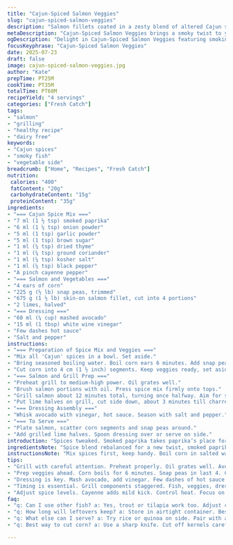 ```yaml
---
title: "Cajun-Spiced Salmon Veggies"
slug: "cajun-spiced-salmon-veggies"
description: "Salmon fillets coated in a zesty blend of altered Cajun spices. Charred corn in segments with quickly blanched snap peas swapped for green beans. A creamy avocado lime dressing replaces the original mayo-vinegar mix. Grilling times shifted slightly for a smoky finish. Balanced heat and herb notes with a citrus twist. Four servings, main course, fish-centric, gluten and dairy free without nuts."
metaDescription: "Cajun-Spiced Salmon Veggies brings a smoky twist to your table with charred corn, crunchy peas, and creamy avocado dressing. Enjoy a vibrant, flavorful dish."
ogDescription: "Delight in Cajun-Spiced Salmon Veggies featuring smokiness from paprika, crispy corn, snap peas, and creamy avocado dressing. A flavor explosion awaits."
focusKeyphrase: "Cajun-Spiced Salmon Veggies"
date: 2025-07-23
draft: false
image: cajun-spiced-salmon-veggies.jpg
author: "Kate"
prepTime: PT25M
cookTime: PT35M
totalTime: PT60M
recipeYield: "4 servings"
categories: ["Fresh Catch"]
tags:
- "salmon"
- "grilling"
- "healthy recipe"
- "dairy free"
keywords:
- "Cajun spices"
- "smoky fish"
- "vegetable side"
breadcrumb: ["Home", "Recipes", "Fresh Catch"]
nutrition: 
 calories: "400"
 fatContent: "20g"
 carbohydrateContent: "15g"
 proteinContent: "35g"
ingredients:
- "=== Cajun Spice Mix ==="
- "7 ml (1 ½ tsp) smoked paprika"
- "6 ml (1 ¼ tsp) onion powder"
- "5 ml (1 tsp) garlic powder"
- "5 ml (1 tsp) brown sugar"
- "1 ml (¼ tsp) dried thyme"
- "1 ml (¼ tsp) ground coriander"
- "1 ml (¼ tsp) kosher salt"
- "1 ml (¼ tsp) black pepper"
- "A pinch cayenne pepper"
- "=== Salmon and Vegetables ==="
- "4 ears of corn"
- "225 g (½ lb) snap peas, trimmed"
- "675 g (1 ½ lb) skin-on salmon fillet, cut into 4 portions"
- "2 limes, halved"
- "=== Dressing ==="
- "60 ml (¼ cup) mashed avocado"
- "15 ml (1 tbsp) white wine vinegar"
- "Few dashes hot sauce"
- "Salt and pepper"
instructions:
- "=== Preparation of Spice Mix and Veggies ==="
- "Mix all 'Cajun' spices in a bowl. Set aside."
- "Bring seasoned boiling water. Boil corn ears 6 minutes. Add snap peas last 4 minutes. Drain and rinse under cold water."
- "Cut corn into 4 cm (1 ½ inch) segments. Keep veggies ready, set aside."
- "=== Salmon and Grill Prep ==="
- "Preheat grill to medium-high power. Oil grates well."
- "Brush salmon portions with oil. Press spice mix firmly onto tops."
- "Grill salmon about 12 minutes total, turning once halfway. Aim for slight char but moist inside."
- "Put lime halves on grill, cut side down, about 3 minutes till charred."
- "=== Dressing Assembly ==="
- "Whisk avocado with vinegar, hot sauce. Season with salt and pepper."
- "=== To Serve ==="
- "Plate salmon, scatter corn segments and snap peas around."
- "Add grilled lime halves. Spoon dressing over or serve on side."
introduction: "Spices tweaked. Smoked paprika takes paprika’s place for deeper note. Coriander swaps cumin, bright but less earthy. Snap peas crunch over green beans' snap. Lime, not lemon. Dressing ditches mayo, green fat arrives: avocado. Heat bumped a notch by cayenne pinch. Grill does more of the work now, longer and slower, surface crisp but juicy inside. Corn cut short, bite-sized rounds, easy to grab and share. Citrus tang marries smoky fish, cuts richness, fresh acidic punch. Layers and textures collide: spice, smoke, crisp green, creamy dressing. Four diners, buzzing taste buds."
ingredientsNote: "Spice blend rebalanced for a new twist, smoked paprika adds smokiness over original sweet paprika. Onion and garlic powders unchanged to keep foundational notes. Brown sugar slightly adjusted for less overt sweetness. Thyme stays; cumin swapped to coriander for brighter aroma. Salt and pepper measured precisely, touch of cayenne for mild heat surge. Corn pre-boiling ensures tender kernels before grilling scorches edges. Snap peas swapped out green beans for a sweeter crunch and shorter cooking. Salmon portions maintain size to balance cooking time with grilling technique. Lime picked for sharper citrus punch and complements avocado in dressing, replacing mayo for a dairy-free, light creamy note."
instructionsNote: "Mix spices first, keep handy. Boil corn in salted water 6 minutes, add snap peas last 4 - slightly longer than original to tweak texture. Cool quickly in cold water to stop overcooking. Cut corn into manageable lengths. Oil grill grate carefully to avoid sticking. Oil salmon to hold spices on tight; pressing on ensures crust forms on fish. Grill at a medium-high setting closer to 12 minutes total, flip once around 6 minutes marks (original was 10, shifted for texture). Limes on grill char 3 minutes, adding depth and smoky acidity. Dressing whipped from mashed avocado, tart vinegar, hot sauce; season with salt & pepper to taste. Serve with fish atop veggies, drizzle or dip dressing alongside. Timing adjusted for staggered component finish to keep everything warm and fresh."
tips:
- "Grill with careful attention. Preheat properly. Oil grates well. Avoid sticking. Salmon skin-on aids in keeping moisture. Flip at 6 minutes. Aim for low char and juicy inside. Lime adds depth."
- "Prep veggies ahead. Corn boils for 6 minutes. Snap peas in last 4. Cool in cold water to stop cooking. Cutting corn to bite-size helps. Easier to serve. Keeps texture right."
- "Dressing is key. Mash avocado, add vinegar. Few dashes of hot sauce for zing. Salt, pepper to taste. Creamy texture balances heat. Serve on side or drizzle on top. Choices matter."
- "Timing is essential. Grill components staggered. Fish, veggies, dressing all ready together. Keeping warm is vital. Check grill often. Avoid overcooking. Smoky flavor needs attention."
- "Adjust spice levels. Cayenne adds mild kick. Control heat. Focus on balance of flavors. Spices measure accurately. Too little or too much can overwhelm. Essential to nail taste."
faq:
- "q: Can I use other fish? a: Yes, trout or tilapia work too. Adjust cooking times based on thickness. Each fish has unique flavors. Pair well with spices."
- "q: How long will leftovers keep? a: Store in airtight container. Best eaten within 2 days. Reheat gently, avoid drying out. Cold salads work too."
- "q: What else can I serve? a: Try rice or quinoa on side. Pair with a salad. Sautéed greens pair great with flavors. Versatile side options exist."
- "q: Best way to cut corn? a: Use a sharp knife. Cut off kernels carefully. Prevent mess on counter. Rinse after cutting. Simple technique saves time."

---
```

